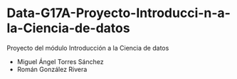 # Data-G17A-Proyecto-Introducci-n-a-la-Ciencia-de-datos
Proyecto del módulo Introducción a la Ciencia de datos

- Miguel Ángel Torres Sánchez
- Román González Rivera
